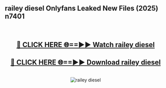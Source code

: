 <h2>railey diesel Onlyfans Leaked New Files (2025) n7401</h2>
<br>
<div align="center">
<h2><a href="https://mediafiles.top/railey_diesel&ref=git" rel="nofollow">🔴 CLICK HERE 🌐==►► Watch railey diesel</a></h2>
<h2><a href="https://mediafiles.top/railey_diesel&ref=git" rel="nofollow">🔴 CLICK HERE 🌐==►► Download railey diesel</a></h2>
<br>
<a href="https://mediafiles.top/railey_diesel&ref=git" rel="nofollow" data-target="animated-image.originalLink"><img src="https://i.ibb.co.com/xMMVF88/686577567.gif" alt="railey diesel" style="max-width: 100%; display: inline-block;" data-target="animated-image.originalImage"></a>
</div>
<br>
<br>